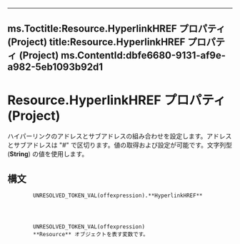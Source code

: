 

---
ms.Toctitle:Resource.HyperlinkHREF プロパティ (Project)
title:Resource.HyperlinkHREF プロパティ (Project)
ms.ContentId:dbfe6680-9131-af9e-a982-5eb1093b92d1
---
# Resource.HyperlinkHREF プロパティ (Project)




ハイパーリンクのアドレスとサブアドレスの組み合わせを設定します。アドレスとサブアドレスは "#" で区切ります。値の取得および設定が可能です。文字列型 (**String**) の値を使用します。

## 構文

            UNRESOLVED_TOKEN_VAL(offexpression).**HyperlinkHREF**




            UNRESOLVED_TOKEN_VAL(offexpression)
            **Resource** オブジェクトを表す変数です。




